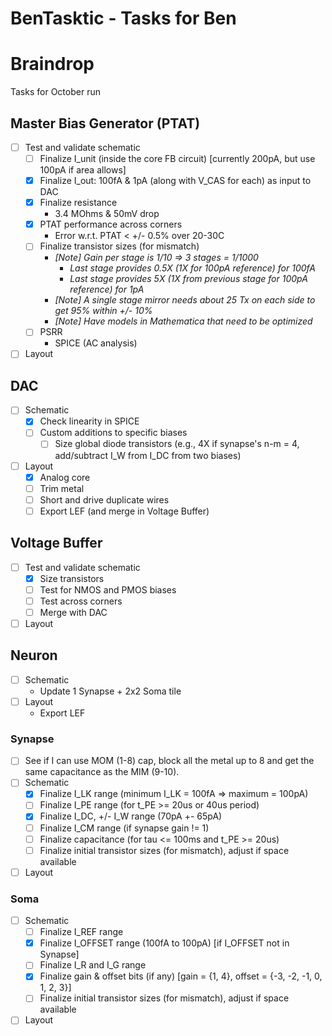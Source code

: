 # BenTasktic - Tasks for Ben

# Braindrop

Tasks for October run

## Master Bias Generator (PTAT)
  - [ ] Test and validate schematic
    - [ ] Finalize I_unit (inside the core FB circuit) [currently 200pA, but use 100pA if area allows]
    - [x] Finalize I_out: 100fA & 1pA (along with V_CAS for each) as input to DAC
    - [x] Finalize resistance
      - 3.4 MOhms & 50mV drop
    - [x] PTAT performance across corners
      - Error w.r.t. PTAT < +/- 0.5% over 20-30C
    - [ ] Finalize transistor sizes (for mismatch)
      - *[Note] Gain per stage is 1/10 => 3 stages = 1/1000*
        - *Last stage provides 0.5X (1X for 100pA reference) for 100fA*
        - *Last stage provides 5X (1X from previous stage for 100pA reference) for 1pA*
      - *[Note] A single stage mirror needs about 25 Tx on each side to get 95% within +/- 10%*
      - *[Note] Have models in Mathematica that need to be optimized*
    - [ ] PSRR
      - SPICE (AC analysis)
  - [ ] Layout

## DAC
  - [ ] Schematic
    - [x] Check linearity in SPICE
    - [ ] Custom additions to specific biases
      - [ ] Size global diode transistors (e.g., 4X if synapse's n-m = 4, add/subtract I_W from I_DC from two biases)
  - [ ] Layout
    - [x] Analog core
    - [ ] Trim metal
    - [ ] Short and drive duplicate wires
    - [ ] Export LEF (and merge in Voltage Buffer)

## Voltage Buffer
  - [ ] Test and validate schematic
    - [x] Size transistors
    - [ ] Test for NMOS and PMOS biases
    - [ ] Test across corners
    - [ ] Merge with DAC
  - [ ] Layout

## Neuron
  - [ ] Schematic
    - Update 1 Synapse + 2x2 Soma tile
  - [ ] Layout
    - Export LEF

### Synapse
  - [ ] See if I can use MOM (1-8) cap, block all the metal up to 8 and get the same capacitance as the MIM (9-10).
  - [ ] Schematic
    - [x] Finalize I_LK range (minimum I_LK = 100fA => maximum = 100pA)
    - [ ] Finalize I_PE range (for t_PE >= 20us or 40us period)
    - [x] Finalize I_DC, +/- I_W range (70pA +- 65pA)
    - [ ] Finalize I_CM range (if synapse gain != 1)
    - [ ] Finalize capacitance (for tau <= 100ms and t_PE >= 20us)
    - [ ] Finalize initial transistor sizes (for mismatch), adjust if space available
  - [ ] Layout
  
### Soma
  - [ ] Schematic
    - [ ] Finalize I_REF range
    - [x] Finalize I_OFFSET range (100fA to 100pA) [if I_OFFSET not in Synapse]
    - [ ] Finalize I_R and I_G range
    - [x] Finalize gain & offset bits (if any) [gain = {1, 4}, offset = {-3, -2, -1, 0, 1, 2, 3}]
    - [ ] Finalize initial transistor sizes (for mismatch), adjust if space available
  - [ ] Layout
